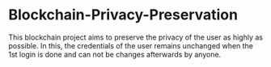# Blockchain-Privacy-Preservation
This blockchain project aims to preserve the privacy of the user as highly as possible. In this, the credentials of the user remains unchanged when the 1st login is done and can not be changes afterwards by anyone.
